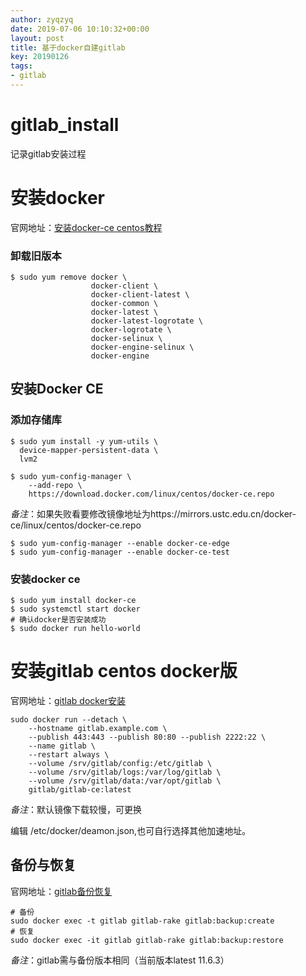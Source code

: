 ```yaml
---
author: zyqzyq
date: 2019-07-06 10:10:32+00:00
layout: post
title: 基于docker自建gitlab
key: 20190126
tags:
- gitlab
---
```


# gitlab_install
  记录gitlab安装过程
# 安装docker

官网地址：[安装docker-ce centos教程](https://docs.docker.com/install/linux/docker-ce/centos/ )

### 卸载旧版本

```
$ sudo yum remove docker \
                  docker-client \
                  docker-client-latest \
                  docker-common \
                  docker-latest \
                  docker-latest-logrotate \
                  docker-logrotate \
                  docker-selinux \
                  docker-engine-selinux \
                  docker-engine
```

## 安装Docker CE

### 添加存储库

```
$ sudo yum install -y yum-utils \
  device-mapper-persistent-data \
  lvm2
```

```
$ sudo yum-config-manager \
    --add-repo \
    https://download.docker.com/linux/centos/docker-ce.repo
```

*备注*：如果失败看要修改镜像地址为https://mirrors.ustc.edu.cn/docker-ce/linux/centos/docker-ce.repo

```
$ sudo yum-config-manager --enable docker-ce-edge
$ sudo yum-config-manager --enable docker-ce-test
```

### 安装docker ce

```
$ sudo yum install docker-ce
$ sudo systemctl start docker
# 确认docker是否安装成功
$ sudo docker run hello-world
```

# 安装gitlab centos docker版

官网地址：[gitlab docker安装](https://docs.gitlab.com/omnibus/docker/README.html)

```
sudo docker run --detach \
	--hostname gitlab.example.com \
	--publish 443:443 --publish 80:80 --publish 2222:22 \
	--name gitlab \
	--restart always \
	--volume /srv/gitlab/config:/etc/gitlab \
	--volume /srv/gitlab/logs:/var/log/gitlab \
	--volume /srv/gitlab/data:/var/opt/gitlab \
	gitlab/gitlab-ce:latest

```

*备注*：默认镜像下载较慢，可更换

编辑 /etc/docker/deamon.json,也可自行选择其他加速地址。




## 备份与恢复

官网地址：[gitlab备份恢复](https://docs.gitlab.com/ce/raketasks/backup_restore.html)

```
# 备份
sudo docker exec -t gitlab gitlab-rake gitlab:backup:create
# 恢复
sudo docker exec -it gitlab gitlab-rake gitlab:backup:restore
```

*备注*：gitlab需与备份版本相同（当前版本latest 11.6.3）
